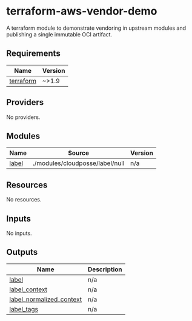# terraform-aws-vendor-demo
A terraform module to demonstrate vendoring in upstream modules and publishing a single immutable OCI artifact.
<!-- BEGIN_TF_DOCS -->
## Requirements

| Name | Version |
|------|---------|
| <a name="requirement_terraform"></a> [terraform](#requirement\_terraform) | ~>1.9 |

## Providers

No providers.

## Modules

| Name | Source | Version |
|------|--------|---------|
| <a name="module_label"></a> [label](#module\_label) | ./modules/cloudposse/label/null | n/a |

## Resources

No resources.

## Inputs

No inputs.

## Outputs

| Name | Description |
|------|-------------|
| <a name="output_label"></a> [label](#output\_label) | n/a |
| <a name="output_label_context"></a> [label\_context](#output\_label\_context) | n/a |
| <a name="output_label_normalized_context"></a> [label\_normalized\_context](#output\_label\_normalized\_context) | n/a |
| <a name="output_label_tags"></a> [label\_tags](#output\_label\_tags) | n/a |
<!-- END_TF_DOCS -->
